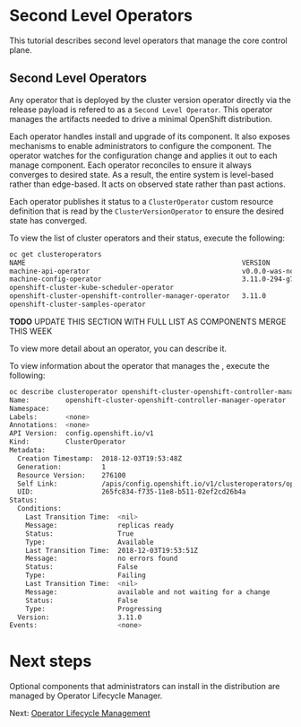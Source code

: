 # Second Level Operators

This tutorial describes second level operators that manage the core control plane.

## Second Level Operators

Any operator that is deployed by the cluster version operator directly via the
release payload is refered to as a `Second Level Operator`.  This operator
manages the artifacts needed to drive a minimal OpenShift distribution.

Each operator handles install and upgrade of its component.  It also exposes
mechanisms to enable administrators to configure the component.  The operator
watches for the configuration change and applies it out to each manage component.
Each operator reconciles to ensure it always converges to desired state.  As a
result, the entire system is level-based rather than edge-based.  It acts on
observed state rather than past actions.

Each operator publishes it status to a `ClusterOperator` custom resource definition
that is read by the `ClusterVersionOperator` to ensure the desired state has converged.

To view the list of cluster operators and their status, execute the following:

```sh
oc get clusteroperators
NAME                                                      VERSION                         AVAILABLE   PROGRESSING   SINCE
machine-api-operator                                      v0.0.0-was-not-built-properly   True                      1m
machine-config-operator                                   3.11.0-294-g77b0e7bc-dirty      True        False         16s
openshift-cluster-kube-scheduler-operator                                                                           
openshift-cluster-openshift-controller-manager-operator   3.11.0                          True        False         
openshift-cluster-samples-operator                                                        True        False         1h
```

**TODO** UPDATE THIS SECTION WITH FULL LIST AS COMPONENTS MERGE THIS WEEK

To view more detail about an operator, you can describe it.

To view information about the operator that manages the , execute the following:

```sh
oc describe clusteroperator openshift-cluster-openshift-controller-manager-operator
Name:         openshift-cluster-openshift-controller-manager-operator
Namespace:    
Labels:       <none>
Annotations:  <none>
API Version:  config.openshift.io/v1
Kind:         ClusterOperator
Metadata:
  Creation Timestamp:  2018-12-03T19:53:48Z
  Generation:          1
  Resource Version:    276100
  Self Link:           /apis/config.openshift.io/v1/clusteroperators/openshift-cluster-openshift-controller-manager-operator
  UID:                 265fc834-f735-11e8-b511-02ef2cd26b4a
Status:
  Conditions:
    Last Transition Time:  <nil>
    Message:               replicas ready
    Status:                True
    Type:                  Available
    Last Transition Time:  2018-12-03T19:53:51Z
    Message:               no errors found
    Status:                False
    Type:                  Failing
    Last Transition Time:  <nil>
    Message:               available and not waiting for a change
    Status:                False
    Type:                  Progressing
  Version:                 3.11.0
Events:                    <none>
```

# Next steps

Optional components that administrators can install in the distribution are
managed by Operator Lifecycle Manager.

Next: [Operator Lifecycle Management](04-operator-lifecycle-manager.md)
